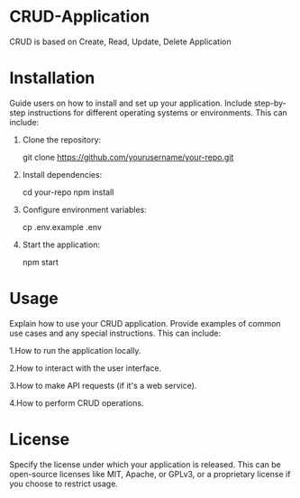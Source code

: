 # CRUD-Application
CRUD is based on Create, Read, Update, Delete Application

# Installation

Guide users on how to install and set up your application. Include step-by-step instructions for different operating systems or environments. This can include:
1. Clone the repository:
   
   git clone https://github.com/yourusername/your-repo.git
2. Install dependencies:

   cd your-repo 
   npm install
3. Configure environment variables:

   cp .env.example .env
4. Start the application:

   npm start
   
# Usage 

Explain how to use your CRUD application. Provide examples of common use cases and any special instructions. This can include:

1.How to run the application locally.

2.How to interact with the user interface. 

3.How to make API requests (if it's a web service). 

4.How to perform CRUD operations. 

# License 

Specify the license under which your application is released. This can be open-source licenses like MIT, Apache, or GPLv3, or a proprietary license if you choose to restrict usage.





